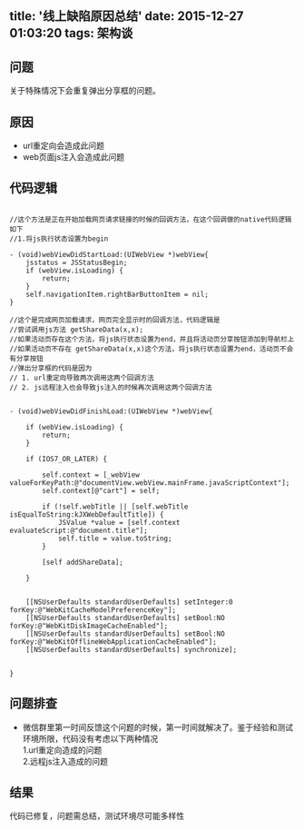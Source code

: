 title: '线上缺陷原因总结'
date: 2015-12-27 01:03:20
tags: 架构谈
---

## 问题
关于特殊情况下会重复弹出分享框的问题。

## 原因
* url重定向会造成此问题
* web页面js注入会造成此问题


## 代码逻辑
```shell

//这个方法是正在开始加载网页请求链接的时候的回调方法，在这个回调做的native代码逻辑如下
//1.将js执行状态设置为begin

- (void)webViewDidStartLoad:(UIWebView *)webView{
    jsstatus = JSStatusBegin;
    if (webView.isLoading) {
        return;
    }
    self.navigationItem.rightBarButtonItem = nil;
}  
```

```shell
//这个是完成网页加载请求，网页完全显示时的回调方法，代码逻辑是
//尝试调用js方法 getShareData(x,x); 
//如果活动页存在这个方法，将js执行状态设置为end，并且将活动页分享按钮添加到导航栏上
//如果活动页不存在 getShareData(x,x)这个方法，将js执行状态设置为end，活动页不会有分享按钮
//弹出分享框的代码是因为  
// 1. url重定向导致两次调用这两个回调方法
// 2. js远程注入也会导致js注入的时候再次调用这两个回调方法


- (void)webViewDidFinishLoad:(UIWebView *)webView{

    if (webView.isLoading) {
        return;
    }
    
    if (IOS7_OR_LATER) {
       
        self.context = [_webView valueForKeyPath:@"documentView.webView.mainFrame.javaScriptContext"];
        self.context[@"cart"] = self;
    
        if (!self.webTitle || [self.webTitle isEqualToString:kJXWebDefaultTitle]) {
            JSValue *value = [self.context evaluateScript:@"document.title"];
            self.title = value.toString;
        }
        
        [self addShareData];
    
    }
    
    
    [[NSUserDefaults standardUserDefaults] setInteger:0 forKey:@"WebKitCacheModelPreferenceKey"];
    [[NSUserDefaults standardUserDefaults] setBool:NO forKey:@"WebKitDiskImageCacheEnabled"];
    [[NSUserDefaults standardUserDefaults] setBool:NO forKey:@"WebKitOfflineWebApplicationCacheEnabled"];
    [[NSUserDefaults standardUserDefaults] synchronize];
    

}
```


## 问题排查
* 微信群里第一时间反馈这个问题的时候，第一时间就解决了。鉴于经验和测试环境所限，代码没有考虑以下两种情况  
1.url重定向造成的问题  
2.远程js注入造成的问题

## 结果
代码已修复，问题需总结，测试环境尽可能多样性
